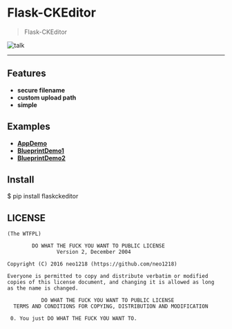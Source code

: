 # Flask-CKEditor

> Flask-CKEditor

![talk](http://7xj431.com1.z0.glb.clouddn.com/talk.jpeg)

<hr/>

## Features
+ **secure filename**
+ **custom upload path**
+ **simple**

## Examples
+ [**AppDemo**]()
+ [**BlueprintDemo1**]()
+ [**BlueprintDemo2**]()

## Install
$ pip install flaskckeditor

## LICENSE

    (The WTFPL)

            DO WHAT THE FUCK YOU WANT TO PUBLIC LICENSE
                    Version 2, December 2004

    Copyright (C) 2016 neo1218 (https://github.com/neo1218)

    Everyone is permitted to copy and distribute verbatim or modified
    copies of this license document, and changing it is allowed as long
    as the name is changed.

               DO WHAT THE FUCK YOU WANT TO PUBLIC LICENSE
      TERMS AND CONDITIONS FOR COPYING, DISTRIBUTION AND MODIFICATION

     0. You just DO WHAT THE FUCK YOU WANT TO.

